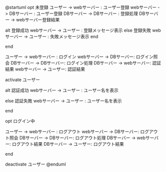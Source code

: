 @startuml
opt 未登録
ユーザー -> webサーバー : ユーザー登録
webサーバー -> DBサーバー : ユーザー登録
DBサーバー -> DBサーバー : 登録処理
DBサーバー -> webサーバー登録結果



alt 登録成功
webサーバー -> ユーザー : 登録メッセージ表示
else 登録失敗
webサーバー -> ユーザー : 失敗メッセージ表示
end





end





ユーザー -> webサーバー : ログイン
webサーバー -> DBサーバー: ログイン照会
DBサーバー -> DBサーバー: ログイン処理
DBサーバー -> webサーバー: 認証結果
webサーバー -> ユーザー: 認証結果

activate ユーザー

alt 認証成功
webサーバー -> ユーザー : ユーザー名を表示

else 認証失敗
webサーバー -> ユーザー : ユーザー名を表示

end

opt ログイン中

ユーザー -> webサーバー : ログアウト
webサーバー -> DBサーバー: ログアウト照会
DBサーバー -> DBサーバー: ログアウト処理
DBサーバー -> webサーバー: ログアウト結果
DBサーバー -> ユーザー: ログアウト結果

end

deactivate ユーザー
@enduml

